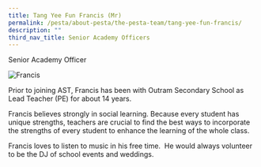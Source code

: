 ```yaml
---
title: Tang Yee Fun Francis (Mr)
permalink: /pesta/about-pesta/the-pesta-team/tang-yee-fun-francis/
description: ""
third_nav_title: Senior Academy Officers
---
```

Senior Academy Officer

![Francis]()

Prior to joining AST, Francis has been with Outram Secondary School as Lead Teacher (PE) for about 14 years.  

Francis believes strongly in social learning. Because every student has unique strengths, teachers are crucial to find the best ways to incorporate the strengths of every student to enhance the learning of the whole class.

Francis loves to listen to music in his free time.&nbsp; He would always volunteer to be the DJ of school events and weddings.